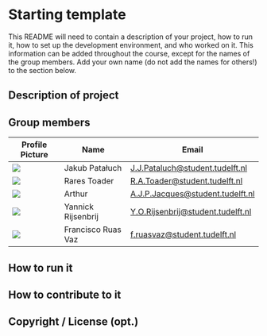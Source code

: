 # Starting template

This README will need to contain a description of your project, how to run it, how to set up the development environment, and who worked on it.
This information can be added throughout the course, except for the names of the group members.
Add your own name (do not add the names for others!) to the section below.

## Description of project

## Group members

| Profile Picture | Name | Email |
|---|---|---|
| ![](https://gitlab.ewi.tudelft.nl/uploads/-/system/user/avatar/4519/avatar.png?width=10) | Jakub Patałuch | J.J.Pataluch@student.tudelft.nl |
| ![](https://gitlab.ewi.tudelft.nl/uploads/-/system/user/avatar/4772/avatar.png?width=10) | Rares Toader | R.A.Toader@student.tudelft.nl |
| ![](https://gitlab.ewi.tudelft.nl/uploads/-/system/user/avatar/4788/avatar.png?width=400) | Arthur | A.J.P.Jacques@student.tudelft.nl |
| ![](https://gitlab.ewi.tudelft.nl/uploads/-/system/user/avatar/4467/avatar.png?width=400) | Yannick Rijsenbrij | Y.O.Rijsenbrij@student.tudelft.nl |
| ![](https://gitlab.ewi.tudelft.nl/uploads/-/system/user/avatar/4702/avatar.png?width=400) | Francisco Ruas Vaz | f.ruasvaz@student.tudelft.nl |

<!-- Instructions (remove once assignment has been completed -->
<!-- - Add (only!) your own name to the table above (use Markdown formatting) -->
<!-- - Mention your *student* email address -->
<!-- - Preferably add a recognizable photo, otherwise add your GitLab photo -->
<!-- - (please make sure the photos have the same size) --> 

## How to run it

## How to contribute to it

## Copyright / License (opt.)
